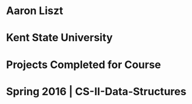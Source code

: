 # Aaron Liszt
# Kent State University
# Projects Completed for Course
# Spring 2016 | CS-II-Data-Structures
